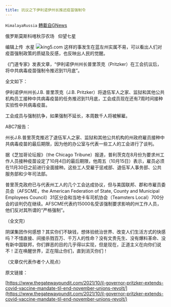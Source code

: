 ```yaml
---
title: 抗议之下伊利诺伊州长推迟疫苗强制令
---
```

`HimalayaRussia` [轉載自GNews](https://gnews.org/zh-hans/1602237/)

俄罗斯莫斯科喀秋莎农场   仰望七星

编辑上传  水星
![](https://assets.gnews.org/wp-content/uploads/2021/10/I-1.jpg)king5.com
这样的事发生在蓝左州实属不易，可以看出人们对疫苗强制政策的质疑及反感，也反映出人民的觉醒。

《门道专家》发表文章，“伊利诺伊州州长普里茨克（Pritzker）在工会抗议后，将中共病毒疫苗强制令推迟到11月底”。

全文如下：

伊利诺伊州州长J.B. 普里茨克（J.B. Pritzker）将退伍军人之家、监狱和其他公共机构员工接种中共病毒疫苗的任务推迟到11月底，工会成员现在还有7周时间接种实验性中共病毒疫苗。

工会成员与强制抗争，如果强制不延长，本周数千人将被解雇。

ABC7报告：

州长J.B.普里茨克推迟了退伍军人之家、监狱和其他公共机构的州政府雇员接种中共病毒疫苗的最后期限，因为他的办公室与代表一些工人的工会进行了谈判。

据《芝加哥论坛报》（the Chicago Tribune）报道，普利茨克在8月份为要求州工作人员接种疫苗设定了10月4日的最后期限，他周五（10月15日）表示，雇员必须在11月30日之前进行全面接种。这些工人受雇于惩戒部、退伍军人事务部、公共服务部和少年司法部。

普里茨克政府已与代表州工人的几个工会达成协议，但与美国联邦、郡和市雇员委员会（AFSCME，the American Federation of State, County and Municipal Employees Council）31区分会和当地卡车司机协会（Teamsters Local）700分会的谈判仍在继续。AFSCME代表约15000名受该强制要求影响的州工作人员，他们反对其所谓的“严格强制”。

（全文完）

阴谋集团作何感想？其实你们不缺钱，想体验统治世界、改变人们生活方式的快感吗？不惜直接、间接杀戮百万、千万人的性命？没有文贵先生、没有爆料革命、没有新中国联邦，你们罪恶的目的几乎得以实现，但是现在，正道主义在向你们说不！正在唤醒世界，正在阻止你们，直到消灭你们！

（文章仅代表作者个人观点）

原文链接：

[https://www.thegatewaypundit.com/2021/10/il-governor-pritzker-extends-covid-vaccine-mandate-til-end-november-unions-revolt/](https://www.thegatewaypundit.com/2021/10/il-governor-pritzker-extends-covid-vaccine-mandate-til-end-november-unions-revolt/)
